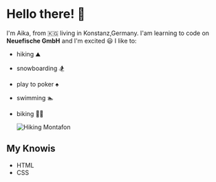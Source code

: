 # Hello there! 👋
I'm Aika, from 🇰🇬 living in Konstanz,Germany.
I'am learning to code on **Neuefische GmbH** and I'm excited 😃
I like to:
- hiking ⛰️
- snowboarding 🏂
- play to poker ♠️
- swimming 🏊
- biking 🚴‍♀️

  ![Hiking Montafon](https://www.alpenhotel-montafon.net/wp-content/uploads/wanderurlaub-montafon-vorarlberg-2.jpg)
  
## My Knowis
- HTML
- CSS


